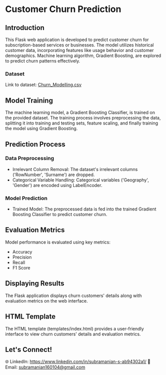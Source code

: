 # Customer Churn Prediction

## Introduction

This Flask web application is developed to predict customer churn for subscription-based services or businesses. The model utilizes historical customer data, incorporating features like usage behavior and customer demographics. Machine learning algorithm, Gradient Boosting, are explored to predict churn patterns effectively.

### Dataset
Link to dataset: [Churn_Modelling.csv](https://www.kaggle.com/datasets/shantanudhakadd/bank-customer-churn-prediction)

## Model Training

The machine learning model, a Gradient Boosting Classifier, is trained on the provided dataset. The training process involves preprocessing the data, splitting it into training and testing sets, feature scaling, and finally training the model using Gradient Boosting.

## Prediction Process

### Data Preprocessing
- Irrelevant Column Removal:
  The dataset's irrelevant columns ('RowNumber', 'Surname') are dropped.
- Categorical Variable Handling:
  Categorical variables ('Geography', 'Gender') are encoded using LabelEncoder.

### Model Prediction
- Trained Model:
  The preprocessed data is fed into the trained Gradient Boosting Classifier to predict customer churn.

## Evaluation Metrics

Model performance is evaluated using key metrics:
- Accuracy
- Precision
- Recall
- F1 Score

## Displaying Results

The Flask application displays churn customers' details along with evaluation metrics on the web interface.

## HTML Template

The HTML template (templates/index.html) provides a user-friendly interface to view churn customers' details and evaluation metrics.

## Let's Connect!

🌐 LinkedIn: https://www.linkedin.com/in/subramanian-s-ab94302a1/ 
📧 Email: subramanian160104@gmail.com
